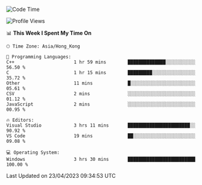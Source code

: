 <!--START_SECTION:waka-->
![Code Time](http://img.shields.io/badge/Code%20Time-54%20hrs%208%20mins-blue)

![Profile Views](http://img.shields.io/badge/Profile%20Views-0-blue)

📊 **This Week I Spent My Time On** 

```text
🕑︎ Time Zone: Asia/Hong_Kong

💬 Programming Languages: 
C++                      1 hr 59 mins        ██████████████░░░░░░░░░░░   56.50 % 
C                        1 hr 15 mins        █████████░░░░░░░░░░░░░░░░   35.72 % 
Other                    11 mins             █░░░░░░░░░░░░░░░░░░░░░░░░   05.61 % 
CSV                      2 mins              ░░░░░░░░░░░░░░░░░░░░░░░░░   01.12 % 
JavaScript               2 mins              ░░░░░░░░░░░░░░░░░░░░░░░░░   00.95 % 

🔥 Editors: 
Visual Studio            3 hrs 11 mins       ███████████████████████░░   90.92 % 
VS Code                  19 mins             ██░░░░░░░░░░░░░░░░░░░░░░░   09.08 % 

💻 Operating System: 
Windows                  3 hrs 30 mins       █████████████████████████   100.00 % 
```


 Last Updated on 23/04/2023 09:34:53 UTC
<!--END_SECTION:waka-->
